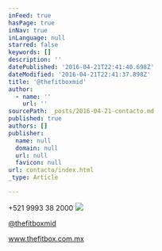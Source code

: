 ```yaml
---
inFeed: true
hasPage: true
inNav: true
inLanguage: null
starred: false
keywords: []
description: ''
datePublished: '2016-04-21T22:41:40.698Z'
dateModified: '2016-04-21T22:41:37.898Z'
title: '@thefitboxmid'
author:
  - name: ''
    url: ''
sourcePath: _posts/2016-04-21-contacto.md
published: true
authors: []
publisher:
  name: null
  domain: null
  url: null
  favicon: null
url: contacto/index.html
_type: Article

---
```

+521 9993 38 2000 ![](https://the-grid-user-content.s3-us-west-2.amazonaws.com/85ebf97c-9e62-4bfc-8c5a-57b9a707646c.png)

[@thefitboxmid][0]

www.thefitbox.com.mx

[0]: https://www.instagram.com/thefitboxmid/